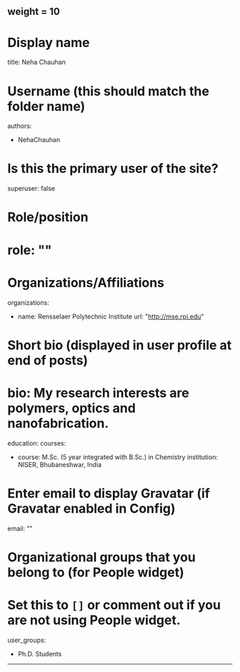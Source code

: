 weight = 10
---
# Display name
title: Neha Chauhan

# Username (this should match the folder name)
authors:
- NehaChauhan

# Is this the primary user of the site?
superuser: false

# Role/position
# role: ""

# Organizations/Affiliations
organizations:
- name: Rensselaer Polytechnic Institute
  url: "http://mse.rpi.edu"

# Short bio (displayed in user profile at end of posts)
# bio: My research interests are polymers, optics and nanofabrication.

education:
  courses:
  - course: M.Sc. (5 year integrated with B.Sc.) in Chemistry
    institution: NISER, Bhubaneshwar, India

# Enter email to display Gravatar (if Gravatar enabled in Config)
email: ""

# Organizational groups that you belong to (for People widget)
#   Set this to `[]` or comment out if you are not using People widget.
user_groups:
- Ph.D. Students
---
